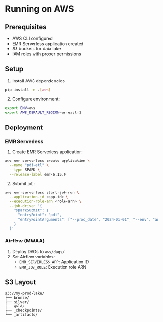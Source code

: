# Running on AWS

## Prerequisites

- AWS CLI configured
- EMR Serverless application created
- S3 buckets for data lake
- IAM roles with proper permissions

## Setup

1. Install AWS dependencies:
```bash
pip install -e .[aws]
```

2. Configure environment:
```bash
export ENV=aws
export AWS_DEFAULT_REGION=us-east-1
```

## Deployment

### EMR Serverless

1. Create EMR Serverless application:
```bash
aws emr-serverless create-application \
  --name "pdi-etl" \
  --type SPARK \
  --release-label emr-6.15.0
```

2. Submit job:
```bash
aws emr-serverless start-job-run \
  --application-id <app-id> \
  --execution-role-arn <role-arn> \
  --job-driver '{
    "sparkSubmit": {
      "entryPoint": "pdi",
      "entryPointArguments": ["--proc_date", "2024-01-01", "--env", "aws"]
    }
  }'
```

### Airflow (MWAA)

1. Deploy DAGs to `aws/dags/`
2. Set Airflow variables:
   - `EMR_SERVERLESS_APP`: Application ID
   - `EMR_JOB_ROLE`: Execution role ARN

## S3 Layout

```
s3://my-prod-lake/
├── bronze/
├── silver/
├── gold/
├── _checkpoints/
└── _artifacts/
```






